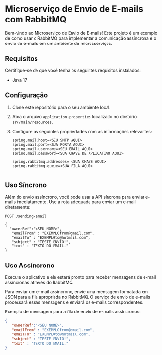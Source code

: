 # Microserviço de Envio de E-mails com RabbitMQ

Bem-vindo ao Microserviço de Envio de E-mails! Este projeto é um exemplo de como usar o RabbitMQ para implementar a comunicação assíncrona e o envio de e-mails em um ambiente de microsserviços.

## Requisitos

Certifique-se de que você tenha os seguintes requisitos instalados:

- Java 17

## Configuração

1. Clone este repositório para o seu ambiente local.

2. Abra o arquivo `application.properties` localizado no diretório `src/main/resources`.

3. Configure as seguintes propriedades com as informações relevantes:

   ```properties
   spring.mail.host=<SEU SMTP AQUI>
   spring.mail.port=<SUA PORTA AQUI>
   spring.mail.username=<SEU EMAIL AQUI>
   spring.mail.password=<SUA CHAVE DE APLICATIVO AQUI>

   spring.rabbitmq.addresses= <SUA CHAVE AQUI>
   spring.rabbitmq.queue=<SUA FILA AQUI>
    

## Uso Síncrono
Além do envio assíncrono, você pode usar a API síncrona para enviar e-mails imediatamente. Use a rota adequada para enviar um e-mail diretamente:

   ```REQUEST
   POST /sending-email

   {
     "ownerRef":"<SEU NOME>",
      "emailFrom" : "EXEMPLOfrom@gmail.com",
      "emailTo" : "EXEMPLOto@hotmail.com",
      "subject" : "TESTE ENVIO!",
      "text" : "TEXTO DO EMAIL."
   }
   ````
  
     
## Uso Assíncrono

Execute o aplicativo e ele estará pronto para receber mensagens de e-mail assíncronas através do RabbitMQ.


Para enviar um e-mail assíncrono, envie uma mensagem formatada em JSON para a fila apropriada no RabbitMQ. O serviço de envio de e-mails processará essas mensagens e enviará os e-mails correspondentes.

Exemplo de mensagem para a fila de envio de e-mails assíncronos:

   ```json   
   {
      "ownerRef":"<SEU NOME>",
      "emailFrom" : "EXEMPLOfrom@gmail.com",
      "emailTo" : "EXEMPLOto@hotmail.com",
      "subject" : "TESTE ENVIO!",
      "text" : "TEXTO DO EMAIL."
   }
   ````